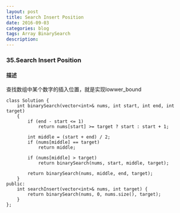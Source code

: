 ```yaml
---
layout: post
title: Search Insert Position
date: 2016-09-03
categories: blog
tags: Array BinarySearch
description:
---
```


### 35.Search Insert Position

#### 描述

查找数组中某个数字的插入位置，就是实现lowwer_bound

    class Solution {
        int binarySearch(vector<int>& nums, int start, int end, int target)
        {
            if (end - start <= 1)
                return nums[start] >= target ? start : start + 1;

            int middle = (start + end) / 2;
            if (nums[middle] == target)
                return middle;

            if (nums[middle] > target)
                return binarySearch(nums, start, middle, target);

            return binarySearch(nums, middle, end, target);
        }
    public:
        int searchInsert(vector<int>& nums, int target) {
            return binarySearch(nums, 0, nums.size(), target);
        }
    };


